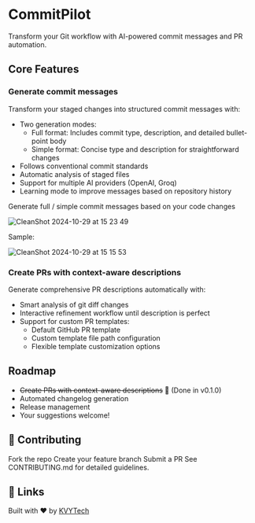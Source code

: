 # CommitPilot

Transform your Git workflow with AI-powered commit messages and PR automation.

## Core Features

### Generate commit messages

Transform your staged changes into structured commit messages with:

- Two generation modes:
  - Full format: Includes commit type, description, and detailed bullet-point body
  - Simple format: Concise type and description for straightforward changes
- Follows conventional commit standards
- Automatic analysis of staged files
- Support for multiple AI providers (OpenAI, Groq)
- Learning mode to improve messages based on repository history

Generate full / simple commit messages based on your code changes

![CleanShot 2024-10-29 at 15 23 49](https://github.com/user-attachments/assets/ee05eba1-6bef-494b-9d84-21115323507c)

Sample:

![CleanShot 2024-10-29 at 15 15 53](https://github.com/user-attachments/assets/0b3f84b2-df24-42c2-8d6e-902f6182721f)

### Create PRs with context-aware descriptions

Generate comprehensive PR descriptions automatically with:

- Smart analysis of git diff changes
- Interactive refinement workflow until description is perfect
- Support for custom PR templates:
  - Default GitHub PR template
  - Custom template file path configuration
  - Flexible template customization options

## Roadmap

- ~~Create PRs with context-aware descriptions~~ 🚀 (Done in v0.1.0)
- Automated changelog generation
- Release management
- Your suggestions welcome!

## 🤝 Contributing

Fork the repo
Create your feature branch
Submit a PR
See CONTRIBUTING.md for detailed guidelines.

## 🔗 Links

Built with ❤️ by [KVYTech](https://kvytechnology.com/)
